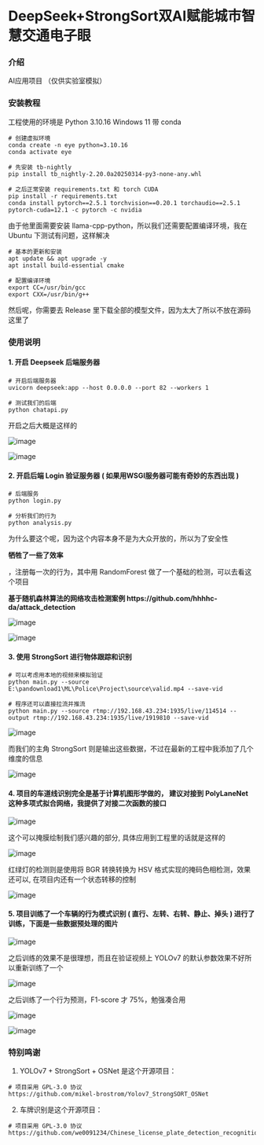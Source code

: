 # DeepSeek+StrongSort双AI赋能城市智慧交通电子眼

### 介绍
AI应用项目 （仅供实验室模拟）

### 安装教程
工程使用的环境是 Python 3.10.16 Windows 11 带 conda

```
# 创建虚拟环境
conda create -n eye python=3.10.16
conda activate eye

# 先安装 tb-nightly
pip install tb_nightly-2.20.0a20250314-py3-none-any.whl

# 之后正常安装 requirements.txt 和 torch CUDA
pip install -r requirements.txt
conda install pytorch==2.5.1 torchvision==0.20.1 torchaudio==2.5.1 pytorch-cuda=12.1 -c pytorch -c nvidia
```

由于他里面需要安装 llama-cpp-python，所以我们还需要配置编译环境，我在 Ubuntu 下测试有问题，这样解决

```
# 基本的更新和安装
apt update && apt upgrade -y
apt install build-essential cmake

# 配置编译环境
export CC=/usr/bin/gcc
export CXX=/usr/bin/g++
```

然后呢，你需要去 Release 里下载全部的模型文件，因为太大了所以不放在源码这里了

### 使用说明

#### 1.  开启 Deepseek 后端服务器

```
# 开启后端服务器
uvicorn deepseek:app --host 0.0.0.0 --port 82 --workers 1

# 测试我们的后端
python chatapi.py
```

开启之后大概是这样的

![image](./images/deepseek-test1.png)

![image](./images/deepseek-test2.png)


#### 2.  开启后端 Login 验证服务器 ( 如果用WSGI服务器可能有奇妙的东西出现 )

```
# 后端服务
python login.py

# 分析我们的行为
python analysis.py
```

为什么要这个呢，因为这个内容本身不是为大众开放的，所以为了安全性<p><strong>牺牲了一些了效率</strong></p>，注册每一次的行为，其中用 RandomForest 做了一个基础的检测，可以去看这个项目

<p><strong>基于随机森林算法的网络攻击检测案例 https://github.com/hhhhc-da/attack_detection</strong><p>

![image](./images/vue3.png)

![image](./images/sql.png)

#### 3.  使用 StrongSort 进行物体跟踪和识别

```
# 可以考虑用本地的视频来模拟验证
python main.py --source E:\pandownload1\ML\Police\Project\source\valid.mp4 --save-vid

# 程序还可以直接拉流并推流
python main.py --source rtmp://192.168.43.234:1935/live/114514 --output rtmp://192.168.43.234:1935/live/1919810 --save-vid
```

![image](./images/http-flv.png)

而我们的主角 StrongSort 则是输出这些数据，不过在最新的工程中我添加了几个维度的信息

![image](./images/strongsort-yolov7.png)

#### 4.  项目的车道线识别完全是基于计算机图形学做的， 建议对接到 PolyLaneNet 这种多项式拟合网络，我提供了对接二次函数的接口

![image](./images/mask_lane.jpg)

这个可以掩膜绘制我们感兴趣的部分, 具体应用到工程里的话就是这样的

![image]()

红绿灯的检测则是使用将 BGR 转换转换为 HSV 格式实现的掩码色相检测，效果还可以, 在项目内还有一个状态转移的控制

![image](./images/color.png)

#### 5.  项目训练了一个车辆的行为模式识别 ( 直行、左转、右转、静止、掉头 ) 进行了训练，下面是一些数据预处理的图片

![image](./images/data.png)

之后训练的效果不是很理想，而且在验证视频上 YOLOv7 的默认参数效果不好所以重新训练了一个

![image](./images/yolov7.png)

之后训练了一个行为预测，F1-score 才 75%，勉强凑合用

![image](./images/behavior.png)

![image](./images/perfect-samples.jpg)


### 特别鸣谢
1.  YOLOv7 + StrongSort + OSNet 是这个开源项目：

```
# 项目采用 GPL-3.0 协议
https://github.com/mikel-brostrom/Yolov7_StrongSORT_OSNet
```

2.  车牌识别是这个开源项目：

```
# 项目采用 GPL-3.0 协议
https://github.com/we0091234/Chinese_license_plate_detection_recognition
```